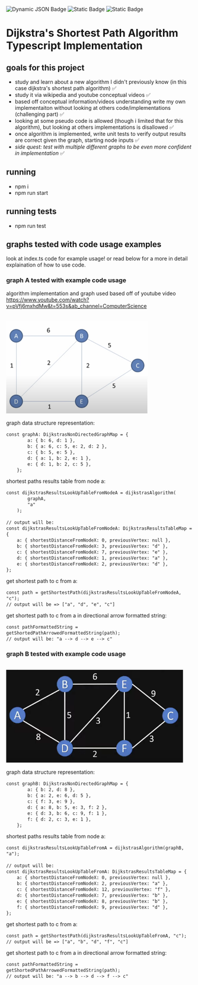 ![Dynamic JSON Badge](https://img.shields.io/badge/dynamic/json?url=https%3A%2F%2Fraw.githubusercontent.com%2Fzoolu-got-rhythm%2Fdijkstras-algorithm-ts%2Fmain%2Fpackage.json&query=%24.version&prefix=v&label=npm)
![Static Badge](https://img.shields.io/badge/CI-passing-green?logo=github)
![Static Badge](https://img.shields.io/badge/coverage-100%25-green)


# Dijkstra's Shortest Path Algorithm Typescript Implementation

## goals for this project

-   study and learn about a new algorithm I didn't previously know (in this case dijkstra's shortest path algorithm) ✅
-   study it via wikipedia and youtube conceptual videos ✅
-   based off conceptual information/videos understanding write my own implementaiton without looking at others code/implementations (challenging part) ✅
-   looking at some pseudo code is allowed (though i limited that for this algorithm), but looking at others implementations is disallowed ✅
-   once algorithm is implemented, write unit tests to verify output results are correct given the graph, starting node inputs ✅
-   <em> side quest: test with multiple different graphs to be even more confident in implementation </em> ✅

## running

-   npm i
-   npm run start

## running tests

-   npm run test

## graphs tested with code usage examples
look at index.ts code for example usage! or read below for a more in detail explaination of how to use code. 

### graph A tested with example code usage

algorithm implementation and graph used based off of youtube video https://www.youtube.com/watch?v=pVfj6mxhdMw&t=553s&ab_channel=ComputerScience

<br />
<img src="./images/graph-a.png" height="250px" alt="graph" />

graph data structure representation:

```
const graphA: DijkstrasNonDirectedGraphMap = {
        a: { b: 6, d: 1 },
        b: { a: 6, c: 5, e: 2, d: 2 },
        c: { b: 5, e: 5 },
        d: { a: 1, b: 2, e: 1 },
        e: { d: 1, b: 2, c: 5 },
    };
```

shortest paths results table from node a:
```
const dijkstrasResultsLookUpTableFromNodeA = dijkstrasAlgorithm(
        graphA,
        "a"
    );

// output will be: 
const dijkstrasResultsLookUpTableFromNodeA: DijkstrasResultsTableMap = {
    a: { shortestDistanceFromNodeX: 0, previousVertex: null },
    b: { shortestDistanceFromNodeX: 3, previousVertex: "d" },
    c: { shortestDistanceFromNodeX: 7, previousVertex: "e" },
    d: { shortestDistanceFromNodeX: 1, previousVertex: "a" },
    e: { shortestDistanceFromNodeX: 2, previousVertex: "d" },
};
```

get shortest path to c from a:

```
const path = getShortestPath(dijkstrasResultsLookUpTableFromNodeA, "c");
// output will be => ["a", "d", "e", "c"]
```

get shortest path to c from a in directional arrow formatted string:
```
const pathFormattedString = getShortedPathArrowedFormattedString(path);
// output will be: "a --> d --> e --> c"
```

### graph B tested with example code usage

<br />
<img src="./images/graph-b.png" height="250px" alt="graph" />

graph data structure representation:

```
const graphB: DijkstrasNonDirectedGraphMap = {
        a: { b: 2, d: 8 },
        b: { a: 2, e: 6, d: 5 },
        c: { f: 3, e: 9 },
        d: { a: 8, b: 5, e: 3, f: 2 },
        e: { d: 3, b: 6, c: 9, f: 1 },
        f: { d: 2, c: 3, e: 1 },
    };
```

shortest paths results table from node a:
```
const dijkstrasResultsLookUpTableFromA = dijkstrasAlgorithm(graphB, "a");

// output will be:
const dijkstrasResultsLookUpTableFromA: DijkstrasResultsTableMap = {
    a: { shortestDistanceFromNodeX: 0, previousVertex: null },
    b: { shortestDistanceFromNodeX: 2, previousVertex: "a" },
    c: { shortestDistanceFromNodeX: 12, previousVertex: "f" },
    d: { shortestDistanceFromNodeX: 7, previousVertex: "b" },
    e: { shortestDistanceFromNodeX: 8, previousVertex: "b" },
    f: { shortestDistanceFromNodeX: 9, previousVertex: "d" },
};
```

get shortest path to c from a:

```
const path = getShortestPath(dijkstrasResultsLookUpTableFromA, "c");
// output will be => ["a", "b", "d", "f", "c"]
```

get shortest path to c from a in directional arrow formatted string:
```
const pathFormattedString = getShortedPathArrowedFormattedString(path);
// output will be: "a --> b --> d --> f --> c"
```
